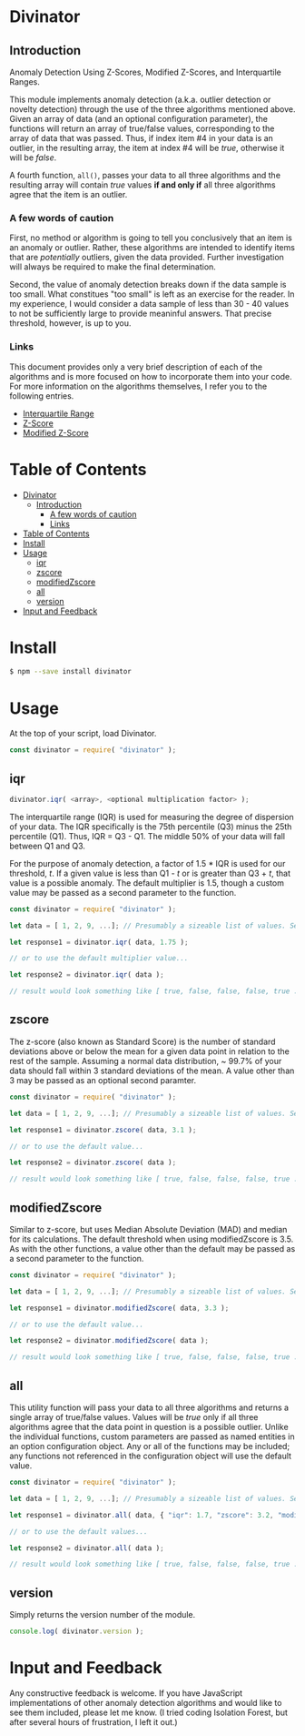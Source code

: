 # Divinator

## Introduction

Anomaly Detection Using Z-Scores, Modified Z-Scores, and Interquartile Ranges.

This module implements anomaly detection (a.k.a. outlier detection or novelty detection) through the use of
the three algorithms mentioned above. Given an array of data (and an optional configuration parameter), the functions 
will return an array of true/false values, corresponding to the array of data that was passed. Thus, if index item #4 
in your data is an outlier, in the resulting array, the item at index #4 will be _true_, otherwise it will be _false_.

A fourth function, `all()`, passes your data to all three algorithms and the resulting array will contain _true_ values 
**if and only if** all three algorithms agree that the item is an outlier.

### A few words of caution

First, no method or algorithm is going to tell you conclusively that an item is an anomaly or outlier. Rather, these algorithms 
are intended to identify items that are _potentially_ outliers, given the data provided. Further investigation will always be 
required to make the final determination. 

Second, the value of anomaly detection breaks down if the data sample is too small. What constitues "too small" is left 
as an exercise for the reader. In my experience, I would consider a data sample of less than 30 - 40 values to not be sufficiently 
large to provide meaninful answers. That precise threshold, however, is up to you.

### Links

This document provides only a very brief description of each of the algorithms and is more focused on how to incorporate them 
into your code. For more information on the algorithms themselves, I refer you to the following entries.

* [Interquartile Range](https://www.statology.org/how-to-interpret-interquartile-range/)
* [Z-Score](https://www.statology.org/interpret-z-scores/)
* [Modified Z-Score](https://www.statology.org/modified-z-score/)

# Table of Contents
- [Divinator](#divinator)
  - [Introduction](#introduction)
    - [A few words of caution](#a-few-words-of-caution)
    - [Links](#links)
- [Table of Contents](#table-of-contents)
- [Install](#install)
- [Usage](#usage)
  - [iqr](#iqr)
  - [zscore](#zscore)
  - [modifiedZscore](#modifiedzscore)
  - [all](#all)
  - [version](#version)
- [Input and Feedback](#input-and-feedback)

# Install

```sh
$ npm --save install divinator
```

# Usage

At the top of your script, load Divinator.

```js
const divinator = require( "divinator" );
```

## iqr

```js
divinator.iqr( <array>, <optional multiplication factor> );
```

The interquartile range (IQR) is used for measuring the degree of dispersion of your data. The IQR specifically 
is the 75th percentile (Q3) minus the 25th percentile (Q1). Thus, IQR = Q3 - Q1. The middle 50% of your data 
will fall between Q1 and Q3. 

For the purpose of anomaly detection, a factor of 1.5 * IQR is used for our threshold, _t_. If a given value is less than 
Q1 - _t_ or is greater than Q3 + _t_, that value is a possible anomaly. The default multiplier is 1.5, though a custom 
value may be passed as a second parameter to the function.

```js
const divinator = require( "divinator" );

let data = [ 1, 2, 9, ...]; // Presumably a sizeable list of values. See word of caution, above.

let response1 = divinator.iqr( data, 1.75 );

// or to use the default multiplier value...

let response2 = divinator.iqr( data );

// result would look something like [ true, false, false, false, true ...]
```

## zscore

The z-score (also known as Standard Score) is the number of standard deviations above or below the mean for a given 
data point in relation to the rest of the sample. Assuming a normal data distribution, ~ 99.7% of your data should 
fall within 3 standard deviations of the mean. A value other than 3 may be passed as an optional second paramter.

```js
const divinator = require( "divinator" );

let data = [ 1, 2, 9, ...]; // Presumably a sizeable list of values. See word of caution, above.

let response1 = divinator.zscore( data, 3.1 );

// or to use the default value...

let response2 = divinator.zscore( data );

// result would look something like [ true, false, false, false, true ...]
```

## modifiedZscore

Similar to z-score, but uses Median Absolute Deviation (MAD) and median for its calculations. The default threshold 
when using modifiedZscore is 3.5. As with the other functions, a value other than the default may be passed as a second 
parameter to the function.

```js
const divinator = require( "divinator" );

let data = [ 1, 2, 9, ...]; // Presumably a sizeable list of values. See word of caution, above.

let response1 = divinator.modifiedZscore( data, 3.3 );

// or to use the default value...

let response2 = divinator.modifiedZscore( data );

// result would look something like [ true, false, false, false, true ...]
```

## all

This utility function will pass your data to all three algorithms and returns a single array of true/false 
values. Values will be _true_ only if all three algorithms agree that the data point in question is a possible 
outlier. Unlike the individual functions, custom parameters are passed as named entities in an option configuration
object. Any or all of the functions may be included; any functions not referenced in the configuration object will 
use the default value.

```js
const divinator = require( "divinator" );

let data = [ 1, 2, 9, ...]; // Presumably a sizeable list of values. See word of caution, above.

let response1 = divinator.all( data, { "iqr": 1.7, "zscore": 3.2, "modifiedZscore": 3.4 } );

// or to use the default values...

let response2 = divinator.all( data );

// result would look something like [ true, false, false, false, true ...]
```

## version

Simply returns the version number of the module.

```js
console.log( divinator.version );
```

# Input and Feedback

Any constructive feedback is welcome. If you have JavaScript implementations of other anomaly detection algorithms 
and would like to see them included, please let me know. (I tried coding Isolation Forest, but after several hours of 
frustration, I left it out.)

